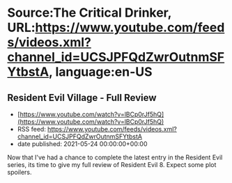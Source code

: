 # Source:The Critical Drinker, URL:https://www.youtube.com/feeds/videos.xml?channel_id=UCSJPFQdZwrOutnmSFYtbstA, language:en-US

## Resident Evil Village - Full Review
 - [https://www.youtube.com/watch?v=lBCp0rJf5hQ](https://www.youtube.com/watch?v=lBCp0rJf5hQ)
 - RSS feed: https://www.youtube.com/feeds/videos.xml?channel_id=UCSJPFQdZwrOutnmSFYtbstA
 - date published: 2021-05-24 00:00:00+00:00

Now that I've had a chance to complete the latest entry in the Resident Evil series, its time to give my full review of Resident Evil 8. Expect some plot spoilers.

